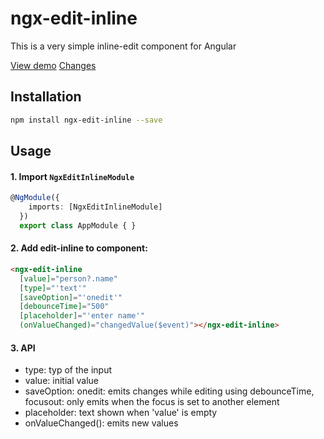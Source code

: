 


# ngx-edit-inline

This is a very simple inline-edit component for Angular

<a href="https://ngx-edit-inline.firebaseapp.com/">View demo</a>
<a href="https://github.com/Marcelh1983/angular-inline-edit/blob/master/changelog.md">Changes</a>
## Installation

```sh
npm install ngx-edit-inline --save
```

## Usage

#### 1. Import `NgxEditInlineModule` 

```ts
@NgModule({
    imports: [NgxEditInlineModule]
  })
  export class AppModule { }
```

#### 2. Add edit-inline to component:

```html
<ngx-edit-inline 
  [value]="person?.name"
  [type]="'text'"
  [saveOption]="'onedit'"
  [debounceTime]="500"
  [placeholder]="'enter name'"
  (onValueChanged)="changedValue($event)"></ngx-edit-inline>
```

#### 3. API

- type: typ of the input
- value: initial value
- saveOption: onedit: emits changes while editing using debounceTime, focusout: only emits when the focus is set to another element
- placeholder: text shown when 'value' is empty
- onValueChanged(): emits new values
